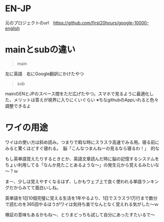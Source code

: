 # EN-JP

元のプロジェクトのurl　https://github.com/first20hours/google-10000-english

# mainとsubの違い

> main

左に英語　右にGoogle翻訳にかけたやつ

> sub
 
mainのENとJPのスペース間をただ広げたやつ。スマホで見るように最適化した、メリットは答えが視界に入りにくいぐらい ※ちなgithubのAppいれると色々調整できるよ


# ワイの用途

ワイはの使い方は斜め読み。つまりで暇な時にスラスラ高速でみる用。寝る前にみると驚くほどすぐ寝れる。　脳「こんなつまんねーの見るなら寝るわ！」　的な

もし英単語覚えたりするときとか、英語文章読んだ時に脳の記憶するシステムをちょい利用してる「なんか見たことあるような～」の発生元から覚えるみたいな～？ｗ

まー、少しは覚えやすくなるはず、しかもウェブ上で良く使われる単語ランキングだからみてて面白いしね。

英単語を1日10個完璧に覚える生活を1年やるより、1日でスラスラ1万行まで数分で読むのを365回やるほうがワイは気持ち楽でなんとなく覚えれる気がした～ｗ

検証の意味もあるかもね～、とりまどっちも試して自分にあったすたいるで～

